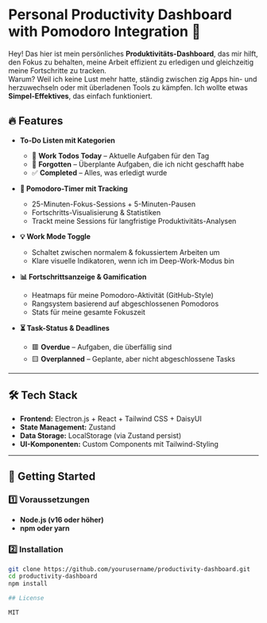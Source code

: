 # Personal Productivity Dashboard with Pomodoro Integration 🚀  

Hey! Das hier ist mein persönliches **Produktivitäts-Dashboard**, das mir hilft, den Fokus zu behalten, meine Arbeit effizient zu erledigen und gleichzeitig meine Fortschritte zu tracken.  
Warum? Weil ich keine Lust mehr hatte, ständig zwischen zig Apps hin- und herzuwechseln oder mit überladenen Tools zu kämpfen. Ich wollte etwas **Simpel-Effektives**, das einfach funktioniert.  

## 🔥 Features  

- **To-Do Listen mit Kategorien**  
  - 📌 **Work Todos Today** – Aktuelle Aufgaben für den Tag  
  - 🔄 **Forgotten** – Überplante Aufgaben, die ich nicht geschafft habe  
  - ✅ **Completed** – Alles, was erledigt wurde  

- **🎯 Pomodoro-Timer mit Tracking**  
  - 25-Minuten-Fokus-Sessions + 5-Minuten-Pausen  
  - Fortschritts-Visualisierung & Statistiken  
  - Trackt meine Sessions für langfristige Produktivitäts-Analysen  

- **💡 Work Mode Toggle**  
  - Schaltet zwischen normalem & fokussiertem Arbeiten um  
  - Klare visuelle Indikatoren, wenn ich im Deep-Work-Modus bin  

- **📊 Fortschrittsanzeige & Gamification**  
  - Heatmaps für meine Pomodoro-Aktivität (GitHub-Style)  
  - Rangsystem basierend auf abgeschlossenen Pomodoros  
  - Stats für meine gesamte Fokuszeit  

- **⏳ Task-Status & Deadlines**  
  - 🟥 **Overdue** – Aufgaben, die überfällig sind  
  - 🟨 **Overplanned** – Geplante, aber nicht abgeschlossene Tasks  

---

## 🛠 Tech Stack  

- **Frontend:** Electron.js + React + Tailwind CSS + DaisyUI  
- **State Management:** Zustand  
- **Data Storage:** LocalStorage (via Zustand persist)  
- **UI-Komponenten:** Custom Components mit Tailwind-Styling  

---

## 🚀 Getting Started  

### **1️⃣ Voraussetzungen**  
- **Node.js (v16 oder höher)**  
- **npm oder yarn**  

### **2️⃣ Installation**  

```sh
git clone https://github.com/yourusername/productivity-dashboard.git
cd productivity-dashboard
npm install

## License

MIT 